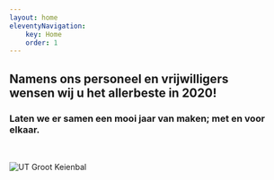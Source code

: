 ```yaml
---
layout: home
eleventyNavigation:
    key: Home
    order: 1
---
```


<h2 class="text-center">
    Namens ons personeel en vrijwilligers<br />
    wensen wij u het allerbeste in 2020!
</h2>

<h3 class="text-center" style="margin-bottom: 3rem;">
    Laten we er samen een mooi jaar van maken; met en voor elkaar.
</h2>

<div class="text-center">
    <img src="{{ url | '/' }}/lib/img/temp/utgrootkeienbal.jpg" alt="UT Groot Keienbal" />
</div>

